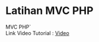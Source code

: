 # Latihan MVC PHP
MVC PHP`
 <br>
 Link Video Tutorial : [Video](https://www.youtube.com/watch?v=hTd1AGxcX0g)
 <br>
